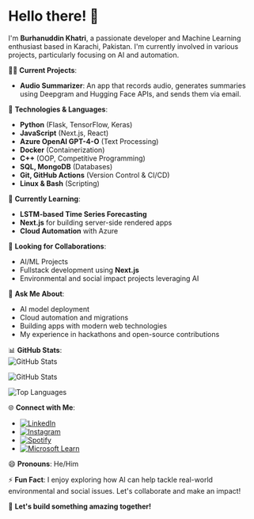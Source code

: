 
# Hello there! 👋

I'm **Burhanuddin Khatri**, a passionate developer and Machine Learning enthusiast based in Karachi, Pakistan. I'm currently involved in various projects, particularly focusing on AI and automation.

🧑‍💻 **Current Projects**:  
- **Audio Summarizer**: An app that records audio, generates summaries using Deepgram and Hugging Face APIs, and sends them via email.  

🚀 **Technologies & Languages**:
   - **Python** (Flask, TensorFlow, Keras)
   - **JavaScript** (Next.js, React)
   - **Azure OpenAI GPT-4-O** (Text Processing)
   - **Docker** (Containerization)
   - **C++** (OOP, Competitive Programming)
   - **SQL, MongoDB** (Databases)
   - **Git, GitHub Actions** (Version Control & CI/CD)
   - **Linux & Bash** (Scripting)

🌱 **Currently Learning**:  
   - **LSTM-based Time Series Forecasting**  
   - **Next.js** for building server-side rendered apps  
   - **Cloud Automation** with Azure

👯 **Looking for Collaborations**:  
   - AI/ML Projects  
   - Fullstack development using **Next.js**  
   - Environmental and social impact projects leveraging AI

💬 **Ask Me About**:  
   - AI model deployment  
   - Cloud automation and migrations  
   - Building apps with modern web technologies  
   - My experience in hackathons and open-source contributions

📊 **GitHub Stats**:  
   <img src="https://github-profile-trophy.vercel.app/?username=BurhanCantCode&theme=monokai&column=7" alt="GitHub Stats" />  

   ![GitHub Stats](https://github-readme-stats.vercel.app/api?username=BurhanCantCode&show_icons=true&count_private=true&hide=issues&theme=radical)  

   ![Top Languages](https://github-readme-stats.vercel.app/api/top-langs/?username=BurhanCantCode&layout=compact&theme=radical)

🌐 **Connect with Me**:  
   - [![LinkedIn](https://img.shields.io/badge/LinkedIn-Connect-blue)](https://www.linkedin.com/in/burhanuddin-khatri-aa44a8247/)
   - [![Instagram](https://img.shields.io/badge/Instagram-Follow-red)](https://www.instagram.com/burhan_frfr/)
   - [![Spotify](https://img.shields.io/badge/Spotify-Follow-green)](https://open.spotify.com/user/31c7fqo2jea6kq34x5ydlya5e324?si=d14f1c41fc77449b)
   - [![Microsoft Learn](https://img.shields.io/badge/Microsoft%20Learn-Profile-blue)](https://learn.microsoft.com/en-us/users/burhanuddinkhatri-4132/)

😄 **Pronouns**: He/Him  

⚡ **Fun Fact**: I enjoy exploring how AI can help tackle real-world environmental and social issues. Let's collaborate and make an impact!

🚀 **Let's build something amazing together!**  
